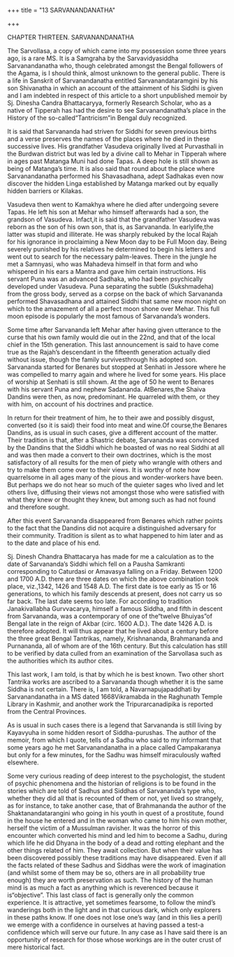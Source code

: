 +++
title = "13 SARVANANDANATHA"

+++


CHAPTER THIRTEEN. SARVANANDANATHA

The Sarvollasa, a copy of which came into my possession some three years ago, is a rare MS. It is a Samgraha by the Sarvavidyasiddha Sarvanandanatha who, though celebrated amongst the Bengal followers of the Agama, is I should think, almost unknown to the general public. There is a life in Sanskrit of Sarvanandanatha entitled Sarvanandataramgini by his son Shivanatha in which an account of the attainment of his Siddhi is given and I am indebted in respect of this article to a short unpublished memoir by Sj. Dinesha Candra Bhattacaryya, formerly Research Scholar, who as a native of Tipperah has had the desire to see Sarvanandanatha’s place in the History of the so-called“Tantricism”in Bengal duly recognized.

It is said that Sarvananda had striven for Siddhi for seven previous births and a verse preserves the names of the places where he died in these successive lives. His grandfather Vasudeva originally lived at Purvasthali in the Burdwan district but was led by a divine call to Mehar in Tipperah where in ages past Matanga Muni had done Tapas. A deep hole is still shown as being of Matanga’s time. It is also said that round about the place where Sarvanandanatha performed his Shavasadhana, adept Sadhakas even now discover the hidden Linga established by Matanga marked out by equally hidden barriers or Kilakas.

Vasudeva then went to Kamakhya where he died after undergoing severe Tapas. He left his son at Mehar who himself afterwards had a son, the grandson of Vasudeva. Infact,it is said that the grandfather Vasudeva was reborn as the son of his own son, that is, as Sarvananda. In earlylife,the latter was stupid and illiterate. He was sharply rebuked by the local Rajah for his ignorance in proclaiming a New Moon day to be Full Moon day. Being severely punished by his relatives he determined to begin his letters and went out to search for the necessary palm-leaves. There in the jungle he met a Samnyasi, who was Mahadeva himself in that form and who whispered in his ears a Mantra and gave him certain instructions. His servant Puna was an advanced Sadhaka, who had been psychically developed under Vasudeva. Puna separating the subtle \(Sukshmadeha\) from the gross body, served as a corpse on the back of which Sarvananda performed Shavasadhana and attained Siddhi that same new moon night on which to the amazement of all a perfect moon shone over Mehar. This full moon episode is popularly the most famous of Sarvananda’s wonders.

Some time after Sarvananda left Mehar after having given utterance to the curse that his own family would die out in the 22nd, and that of the local chief in the 15th generation. This last announcement is said to have come true as the Rajah’s descendant in the fifteenth generation actually died without issue, though the family survivesthrough his adopted son. Sarvananda started for Benares but stopped at Senhati in Jessore where he was compelled to marry again and where he lived for some years. His place of worship at Senhati is still shown. At the age of 50 he went to Benares with his servant Puna and nephew Sadananda. AtBenares,the Shaiva Dandins were then, as now, predominant. He quarreled with them, or they with him, on account of his doctrines and practice.

In return for their treatment of him, he to their awe and possibly disgust, converted \(so it is said\) their food into meat and wine.Of course,the Benares Dandins, as is usual in such cases, give a different account of the matter. Their tradition is that, after a Shastric debate, Sarvananda was convinced by the Dandins that the Siddhi which he boasted of was no real Siddhi at all and was then made a convert to their own doctrines, which is the most satisfactory of all results for the men of piety who wrangle with others and try to make them come over to their views. It is worthy of note how quarrelsome in all ages many of the pious and wonder-workers have been. But perhaps we do not hear so much of the quieter sages who lived and let others live, diffusing their views not amongst those who were satisfied with what they knew or thought they knew, but among such as had not found and therefore sought.

After this event Sarvananda disappeared from Benares which rather points to the fact that the Dandins did not acquire a distinguished adversary for their community. Tradition is silent as to what happened to him later and as to the date and place of his end.

Sj. Dinesh Chandra Bhattacarya has made for me a calculation as to the date of Sarvananda’s Siddhi which fell on a Pausha Samkranti corresponding to Caturdasi or Amavasya falling on a Friday. Between 1200 and 1700 A.D. there are three dates on which the above combination took place, viz.,1342, 1426 and 1548 A.D. The first date is toe early as 15 or 16 generations, to which his family descends at present, does not carry us so far back. The last date seems too late. For according to tradition Janakivallabha Gurvvacarya, himself a famous Siddha, and fifth in descent from Sarvananda, was a contemporary of one of the“twelve Bhuiyas”of Bengal late in the reign of Akbar \(circ. 1600 A.D.\). The date 1426 A.D. is therefore adopted. It will thus appear that he lived about a century before the three great Bengal Tantrikas, namely, Krishnananda, Brahmananda and Purnananda, all of whom are of the 16th century. But this calculation has still to be verified by data culled from an examination of the Sarvollasa such as the authorities which its author cites.

This last work, I am told, is that by which he is best known. Two other short Tantrika works are ascribed to a Sarvananda though whether it is the same Siddha is not certain. There is, I am told, a Navarnapujapaddhati by Sarvanandanatha in a MS dated 1668Vikramabda in the Raghunath Temple Library in Kashmir, and another work the Tripurarcanadipika is reported from the Central Provinces.

As is usual in such cases there is a legend that Sarvananda is still living by Kayavyuha in some hidden resort of Siddha-purushas. The author of the memoir, from which I quote, tells of a Sadhu who said to my informant that some years ago he met Sarvanandanatha in a place called Campakaranya but only for a few minutes, for the Sadhu was himself miraculously wafted elsewhere.

Some very curious reading of deep interest to the psychologist, the student of psychic phenomena and the historian of religions is to be found in the stories which are told of Sadhus and Siddhas of Sarvananda’s type who, whether they did all that is recounted of them or not, yet lived so strangely, as for instance, to take another case, that of Brahmananda the author of the Shaktanandatarangini who going in his youth in quest of a prostitute, found in the house he entered and in the woman who came to him his own mother, herself the victim of a Mussulman ravisher. It was the horror of this encounter which converted his mind and led him to become a Sadhu, during which life he did Dhyana in the body of a dead and rotting elephant and the other things related of him. They await collection. But when their value has been discovered possibly these traditions may have disappeared. Even if all the facts related of these Sadhus and Siddhas were the work of imagination \(and whilst some of them may be so, others are in all probability true enough\) they are worth preservation as such. The history of the human mind is as much a fact as anything which is reverenced because it is“objective”. This last class of fact is generally only the common experience. It is attractive, yet sometimes fearsome, to follow the mind’s wanderings both in the light and in that curious dark, which only explorers in these paths know. If one does not lose one’s way \(and in this lies a peril\) we emerge with a confidence in ourselves at having passed a test-a confidence which will serve our future. In any case as I have said there is an opportunity of research for those whose workings are in the outer crust of mere historical fact.



